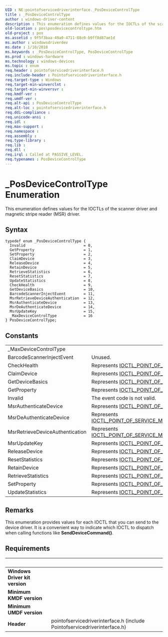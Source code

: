 ```yaml
---
UID : NE:pointofservicedriverinterface._PosDeviceControlType
title : _PosDeviceControlType
author : windows-driver-content
description : This enumeration defines values for the IOCTLs of the scanner driver and magnetic stripe reader (MSR) driver.
old-location : pos\posdevicecontroltype.htm
old-project : pos
ms.assetid : 9f5f3baa-49a0-4711-88c0-b9ff8d87ae1d
ms.author : windowsdriverdev
ms.date : 1/10/2018
ms.keywords : _PosDeviceControlType, PosDeviceControlType
ms.prod : windows-hardware
ms.technology : windows-devices
ms.topic : enum
req.header : pointofservicedriverinterface.h
req.include-header : Pointofservicedriverinterface.h
req.target-type : Windows
req.target-min-winverclnt : 
req.target-min-winversvr : 
req.kmdf-ver : 
req.umdf-ver : 
req.alt-api : PosDeviceControlType
req.alt-loc : pointofservicedriverinterface.h
req.ddi-compliance : 
req.unicode-ansi : 
req.idl : 
req.max-support : 
req.namespace : 
req.assembly : 
req.type-library : 
req.lib : 
req.dll : 
req.irql : Called at PASSIVE_LEVEL.
req.typenames : PosDeviceControlType
---
```


# _PosDeviceControlType Enumeration
This enumeration defines values for the IOCTLs of the scanner driver and magnetic stripe reader (MSR) driver.

## Syntax
````
typedef enum _PosDeviceControlType { 
  Invalid                          = 0,
  GetProperty                      = 1,
  SetProperty                      = 2,
  ClaimDevice                      = 3,
  ReleaseDevice                    = 4,
  RetainDevice                     = 5,
  RetrieveStatistics               = 6,
  ResetStatistics                  = 7,
  UpdateStatistics                 = 8,
  CheckHealth                      = 9,
  GetDeviceBasics                  = 10,
  BarcodeScannerInjectEvent        = 11,
  MsrRetrieveDeviceAuthentication  = 12,
  MsrAuthenticateDevice            = 13,
  MsrDeAuthenticateDevice          = 14,
  MsrUpdateKey                     = 15,
  _MaxDeviceControlType            = 16
} PosDeviceControlType;
````

## Constants

<table>

<tr>
<td>_MaxDeviceControlType</td>
<td></td>
</tr>

<tr>
<td>BarcodeScannerInjectEvent</td>
<td>Unused.</td>
</tr>

<tr>
<td>CheckHealth</td>
<td>Represents <a href="..\pointofservicedriverinterface\ni-pointofservicedriverinterface-ioctl_point_of_service_check_health.md">IOCTL_POINT_OF_SERVICE_CHECK_HEALTH</a>.</td>
</tr>

<tr>
<td>ClaimDevice</td>
<td>Represents <a href="..\pointofservicedriverinterface\ni-pointofservicedriverinterface-ioctl_point_of_service_claim_device.md">IOCTL_POINT_OF_SERVICE_CLAIM_DEVICE</a>.</td>
</tr>

<tr>
<td>GetDeviceBasics</td>
<td>Represents <a href="..\pointofservicedriverinterface\ni-pointofservicedriverinterface-ioctl_point_of_service_get_device_basics.md">IOCTL_POINT_OF_SERVICE_GET_DEVICE_BASICS</a>.</td>
</tr>

<tr>
<td>GetProperty</td>
<td>Represents <a href="..\pointofservicedriverinterface\ni-pointofservicedriverinterface-ioctl_point_of_service_get_property.md">IOCTL_POINT_OF_SERVICE_GET_PROPERTY</a>.</td>
</tr>

<tr>
<td>Invalid</td>
<td>The event code is not valid.</td>
</tr>

<tr>
<td>MsrAuthenticateDevice</td>
<td>Represents <a href="..\pointofservicedriverinterface\ni-pointofservicedriverinterface-ioctl_point_of_service_msr_authenticate_device.md">IOCTL_POINT_OF_SERVICE_MSR_AUTHENTICATE_DEVICE</a>.</td>
</tr>

<tr>
<td>MsrDeAuthenticateDevice</td>
<td>Represents <a href="..\pointofservicedriverinterface\ni-pointofservicedriverinterface-ioctl_point_of_service_msr_deauthenticate_device.md">IOCTL_POINT_OF_SERVICE_MSR_DEAUTHENTICATE_DEVICE</a>.</td>
</tr>

<tr>
<td>MsrRetrieveDeviceAuthentication</td>
<td>Represents <a href="..\pointofservicedriverinterface\ni-pointofservicedriverinterface-ioctl_point_of_service_msr_retrieve_device_authentication.md">IOCTL_POINT_OF_SERVICE_MSR_RETRIEVE_DEVICE_AUTHENTICATION</a>.</td>
</tr>

<tr>
<td>MsrUpdateKey</td>
<td>Represents <a href="..\pointofservicedriverinterface\ni-pointofservicedriverinterface-ioctl_point_of_service_msr_update_key.md">IOCTL_POINT_OF_SERVICE_MSR_UPDATE_KEY</a>.</td>
</tr>

<tr>
<td>ReleaseDevice</td>
<td>Represents <a href="..\pointofservicedriverinterface\ni-pointofservicedriverinterface-ioctl_point_of_service_release_device.md">IOCTL_POINT_OF_SERVICE_RELEASE_DEVICE</a>.</td>
</tr>

<tr>
<td>ResetStatistics</td>
<td>Represents <a href="..\pointofservicedriverinterface\ni-pointofservicedriverinterface-ioctl_point_of_service_reset_statistics.md">IOCTL_POINT_OF_SERVICE_RESET_STATISTICS</a>.</td>
</tr>

<tr>
<td>RetainDevice</td>
<td>Represents <a href="..\pointofservicedriverinterface\ni-pointofservicedriverinterface-ioctl_point_of_service_retain_device.md">IOCTL_POINT_OF_SERVICE_RETAIN_DEVICE</a>.</td>
</tr>

<tr>
<td>RetrieveStatistics</td>
<td>Represents <a href="..\pointofservicedriverinterface\ni-pointofservicedriverinterface-ioctl_point_of_service_retrieve_statistics.md">IOCTL_POINT_OF_SERVICE_RETRIEVE_STATISTICS</a>.</td>
</tr>

<tr>
<td>SetProperty</td>
<td>Represents <a href="..\pointofservicedriverinterface\ni-pointofservicedriverinterface-ioctl_point_of_service_set_property.md">IOCTL_POINT_OF_SERVICE_SET_PROPERTY</a>.</td>
</tr>

<tr>
<td>UpdateStatistics</td>
<td>Represents <a href="..\pointofservicedriverinterface\ni-pointofservicedriverinterface-ioctl_point_of_service_update_statistics.md">IOCTL_POINT_OF_SERVICE_UPDATE_STATISTICS</a>.</td>
</tr>
</table>

## Remarks

This enumeration provides values for each IOCTL that you can send to the device driver. It is a convenient way to indicate which IOCTL to dispatch when calling functions like <b>SendDeviceCommand()</b>.</p>

## Requirements
| &nbsp; | &nbsp; |
| ---- |:---- |
| **Windows Driver kit version** |  |
| **Minimum KMDF version** |  |
| **Minimum UMDF version** |  |
| **Header** | pointofservicedriverinterface.h (include Pointofservicedriverinterface.h) |